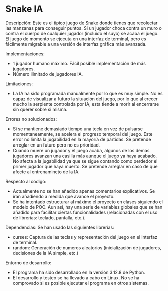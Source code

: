 # Snake IA 

Descripción:
Este es el tipico juego de Snake donde tienes que recolectar las manzanas para conseguir puntos.
Si un jugador choca contra un muro o contra el cuerpo de cualquier jugador (incluido el suyo) se acaba el juego.
El juego de momento se ejecuta en una interfaz de terminal, pero es fácilmente migrable a una versión
de interfaz gráfica más avanzada.

Implementaciones:
- 1 jugador humano máximo. Fácil posible implementación de más jugadores.
- Número ilimitado de jugadores IA.

Limitaciones:
- La IA ha sido programada manualmente por lo que es muy simple. No es capaz de visualizar a futuro la situación
  del juego, por lo que al crecer mucho la serpiente controlada por IA, esta tiende a morir al encerrarse sin querer
  sobre si misma.

Errores no solucionados:
- Si se mantiene demasiado tiempo una tecla en vez de pulsarse momentaneamente, se acelera el progreso temporal del juego.
  Este error no limita la jugabilidad en la mayoría de partidas. Se pretende arreglar en un futuro pero no es prioridad.
- Cuando muere un jugador y el juego acaba, algunos de los demás jugadores avanzan una casilla más aunque el juego ya haya acabado.
  No afecta a la jugabilidad ya que se sigue contando como perdedor el primer jugador que haya muerto. Se pretende arreglar en caso
  de que afecte al entrenamineto de la IA.

Respecto al codigo:
- Actualmente no se han añadido apenas comentarios explicativos. Se irán añadiendo a medida que avance el proyecto.
- Se ha intentado estructurar al máximo el proyecto en clases siguiendo el modelo de POO. Aun así, hay una serie de 
  variables globales que se han añadido para facilitar ciertas funcionalidades (relacionadas con el uso de librerías: teclado, pantalla, etc.).

Dependencias:
Se han usado las siguientes librerías:
- curses: Captura de las teclas y representación del juego en el interfaz de terminal.
- random: Generación de numeros aleatorios (inicialización de jugadores, decisiones de la IA simple, etc.)

Entorno de desarrollo:
- El programa ha sido desarrollado en la versión 3.12.8 de Python.
- El desarrollo y testeo se ha llevado a cabo en Linux.
  No se ha comprovado si es posible ejecutar el programa en otros sistemas.


